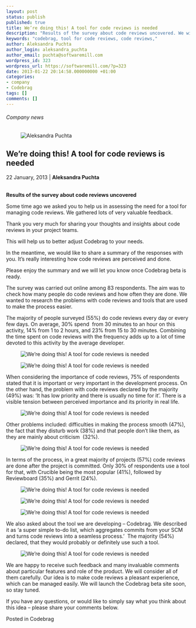 ```yaml
---
layout: post
status: publish
published: true
title: We’re doing this! A tool for code reviews is needed
description: "Results of the survey about code reviews uncovered. We will develop a tool for code reviews."
keywords: "codebrag, tool for code reviews, code reviews,"
author: Aleksandra Puchta
author_login: aleksandra_puchta
author_email: puchta@softwaremill.com
wordpress_id: 323
wordpress_url: https://softwaremill.com/?p=323
date: 2013-01-22 20:14:58.000000000 +01:00
categories:
- company
- Codebrag
tags: []
comments: []
---
```


<h6>Company news</h6>
<div class="post-header clearfix">
<figure><div class="image"><img src="https://softwaremill.com/wp-content/uploads/2013/04/puchta.jpg" alt="Aleksandra Puchta"></div></figure><div class="title">
<h2 class="font-dark-blue font-normal">We’re doing this! A tool for code reviews is needed</h2>22 January, 2013 | <b>Aleksandra Puchta</b><br><br>
</div>
</div>
<div class="post-rows">
<div class="text">
<p><strong>Results of the survey about code reviews uncovered</strong></p>
<p>Some time ago we asked you to help us in assessing the need for a tool for managing code reviews. We gathered lots of very valuable feedback.</p>
<p>Thank you very much for sharing your thoughts and insights about code reviews in your project teams.</p>
<p>This will help us to better adjust Codebrag to your needs.</p>
<p>In the meantime, we would like to share a summary of the responses with you. It’s really interesting how code reviews are perceived and done.</p>
<p>Please enjoy the summary and we will let you know once Codebrag beta is ready.</p>
<p>The survey was carried out online among 83 respondents. The aim was to check how many people do code reviews and how often they are done. We wanted to research the problems with code reviews and tools that are used to make the process easier.</p>
<p>The majority of people surveyed (55%) do code reviews every day or every few days. On average, 30% spend  from 30 minutes to an hour on this activity, 14% from 1 to 2 hours, and 23% from 15 to 30 minutes. Combining the time spent on code reviews with the frequency adds up to a lot of time devoted to this activity by the average developer.</p>
</div>
<figure><img src="https://softwaremill.com/wp-content/uploads/2013/01/codereviews_by_SoftwareMill_2.png" alt="We’re doing this! A tool for code reviews is needed"></figure><figure><img src="https://softwaremill.com/wp-content/uploads/2013/01/codereviews_by_SoftwareMill_3.png" alt="We’re doing this! A tool for code reviews is needed"></figure><div class="text">
<p>When considering the importance of code reviews, 75% of respondents stated that it is important or very important in the development process. On the other hand, the problem with code reviews declared by the majority (49%) was: ‘It has low priority and there is usually no time for it’. There is a visible tension between perceived importance and its priority in real life.</p>
</div>
<figure><img src="https://softwaremill.com/wp-content/uploads/2013/01/codereviews_by_SoftwareMill_1.png" alt="We’re doing this! A tool for code reviews is needed"></figure><div class="text">
<p>Other problems included: difficulties in making the process smooth (47%), the fact that they disturb work (38%) and that people don’t like them, as they are mainly about criticism  (32%).</p>
</div>
<figure><img src="https://softwaremill.com/wp-content/uploads/2013/01/codereviews_by_SoftwareMill_4.png" alt="We’re doing this! A tool for code reviews is needed"></figure><div class="text">
<p>In terms of the process, in a great majority of projects (57%) code reviews are done after the project is committed. Only 30% of respondents use a tool for that, with Crucible being the most popular (41%), followed by Reviewboard (35%) and Gerrit (24%).</p>
</div>
<figure><img src="https://softwaremill.com/wp-content/uploads/2013/01/codereviews_by_SoftwareMill_5.png" alt="We’re doing this! A tool for code reviews is needed"></figure><figure><img src="https://softwaremill.com/wp-content/uploads/2013/01/codereviews_by_SoftwareMill_6.png" alt="We’re doing this! A tool for code reviews is needed"></figure><figure><img src="https://softwaremill.com/wp-content/uploads/2013/01/codereviews_by_SoftwareMill_7.png" alt="We’re doing this! A tool for code reviews is needed"></figure><div class="text">
<p>We also asked about the tool we are developing – Codebrag. We described it as ‘a super simple to-do list, which aggregates commits from your SCM and turns code reviews into a seamless process.’  The majority (54%) declared, that they would probably or definitely use such a tool.</p>
</div>
<figure><img src="https://softwaremill.com/wp-content/uploads/2013/01/codereviews_by_SoftwareMill_8.png" alt="We’re doing this! A tool for code reviews is needed"></figure><div class="text">
<p>We are happy to receive such feedback and many invaluable comments about particular features and role of the product. We will consider all of them carefully. Our idea is to make code reviews a pleasant experience, which can be managed easily. We will launch the Codebrag beta site soon, so stay tuned.</p>
<p>If you have any questions, or would like to simply say what you think about this idea – please share your comments below.</p>
</div>
</div>
<div class="post-footer">Posted in Codebrag</div>
